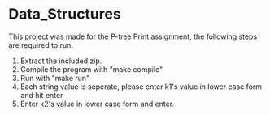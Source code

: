 # Data_Structures

This project was made for the P-tree Print assignment, the following steps are required to run.


1) Extract the included zip.
2) Compile the program with "make compile"
3) Run with "make run"
4) Each string value is seperate, please enter k1's value in lower case form and hit enter
5) Enter k2's value in lower case form and enter.

